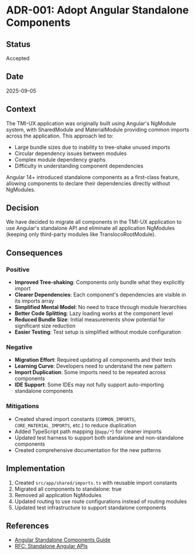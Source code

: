 # ADR-001: Adopt Angular Standalone Components

## Status
Accepted

## Date
2025-09-05

## Context
The TMI-UX application was originally built using Angular's NgModule system, with SharedModule and MaterialModule providing common imports across the application. This approach led to:
- Large bundle sizes due to inability to tree-shake unused imports
- Circular dependency issues between modules
- Complex module dependency graphs
- Difficulty in understanding component dependencies

Angular 14+ introduced standalone components as a first-class feature, allowing components to declare their dependencies directly without NgModules.

## Decision
We have decided to migrate all components in the TMI-UX application to use Angular's standalone API and eliminate all application NgModules (keeping only third-party modules like TranslocoRootModule).

## Consequences

### Positive
- **Improved Tree-shaking**: Components only bundle what they explicitly import
- **Clearer Dependencies**: Each component's dependencies are visible in its imports array
- **Simplified Mental Model**: No need to trace through module hierarchies
- **Better Code Splitting**: Lazy loading works at the component level
- **Reduced Bundle Size**: Initial measurements show potential for significant size reduction
- **Easier Testing**: Test setup is simplified without module configuration

### Negative
- **Migration Effort**: Required updating all components and their tests
- **Learning Curve**: Developers need to understand the new pattern
- **Import Duplication**: Some imports need to be repeated across components
- **IDE Support**: Some IDEs may not fully support auto-importing standalone components

### Mitigations
- Created shared import constants (`COMMON_IMPORTS`, `CORE_MATERIAL_IMPORTS`, etc.) to reduce duplication
- Added TypeScript path mapping (`@app/*`) for cleaner imports
- Updated test harness to support both standalone and non-standalone components
- Created comprehensive documentation for the new patterns

## Implementation
1. Created `src/app/shared/imports.ts` with reusable import constants
2. Migrated all components to standalone: true
3. Removed all application NgModules
4. Updated routing to use route configurations instead of routing modules
5. Updated test infrastructure to support standalone components

## References
- [Angular Standalone Components Guide](https://angular.io/guide/standalone-components)
- [RFC: Standalone Angular APIs](https://github.com/angular/angular/discussions/45554)